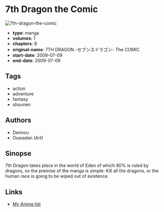 # 7th Dragon the Comic

![7th-dragon-the-comic](https://cdn.myanimelist.net/images/manga/2/121185.jpg)

-   **type**: manga
-   **volumes**: 1
-   **chapters**: 8
-   **original-name**: 7TH DRAGON -セブンスドラゴン- The COMIC
-   **start-date**: 2009-07-09
-   **end-date**: 2009-07-09

## Tags

-   action
-   adventure
-   fantasy
-   shounen

## Authors

-   Dennou
-   Ouwadan (Art)

## Sinopse

7th Dragon takes place in the world of Eden of which 80% is ruled by dragons, so the premise of the manga is simple: Kill all the dragons, or the human race is going to be wiped out of existence.

## Links

-   [My Anime list](https://myanimelist.net/manga/35031/7th_Dragon_the_Comic)
